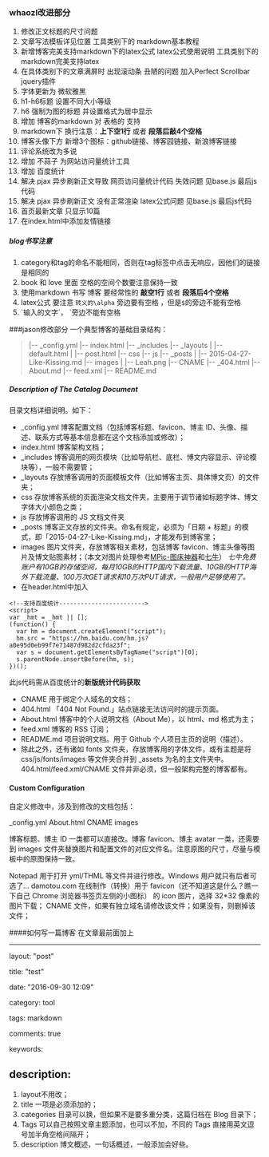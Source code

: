 ### whaozl改进部分
1. 修改正文标题的尺寸问题
2. 文章写法模板详见位置 工具类别下的 markdown基本教程
3. 新增博客完美支持markdown下的latex公式 latex公式使用说明 工具类别下的 markdown完美支持latex
4. 在具体类别下的文章满屏时 出现滚动条 丑陋的问题 加入Perfect Scrollbar jquery插件
5. 字体更新为 微软雅黑
6. h1-h6标题 设置不同大小等级
7. h6 强制为图的标题 并设置格式为居中显示
8. 增加 博客的markdown 对 表格的 支持
9. markdown下 换行注意：**上下空1行** 或者  **段落后敲4个空格**
10. 博客头像下方 新增3个图标：github链接、博客园链接、新浪博客链接
11. 评论系统改为多说
12. 增加 不蒜子 为网站访问量统计工具
13. 增加 百度统计
14. 解决 pjax 异步刷新正文导致 网页访问量统计代码 失效问题 见base.js 最后js代码
15. 解决 pjax 异步刷新正文 没有正常渲染 latex公式问题 见base.js 最后js代码
16. 首页最新文章 只显示10篇
17. 在index.html中添加友情链接

##### blog书写注意
1. category和tag的命名不能相同，否则在tag标签中点击无响应，因他们的链接是相同的
2. book 和 love 里面 空格的空间个数要注意保持一致
3. 使用markdown 书写 博客 要经常性的 **敲空1行** 或者 **段落后4个空格**
4. latex公式 要注意 `转义的\alpha` 旁边要有空格 ，但是`$`的旁边不能有空格
5. \`输入的文字\`， \`旁边不能有空格

###jason修改部分
一个典型博客的基础目录结构：
>|-- _config.yml
>|-- index.html
>|-- _includes
>|-- _layouts
>|   |-- default.html
>|   |-- post.html
>|-- css
>|-- js
>|-- _posts
>|   |-- 2015-04-27-Like-Kissing.md
>|-- images
>|   |-- Leah.png
>|-- CNAME
>|-- _404.html
>|-- About.md
>|-- feed.xml
>|-- README.md

##### Description of The Catalog Document

目录文档详细说明。如下：

- _config.yml 博客配置文档（包括博客标题、favicon、博主 ID、头像、描述、联系方式等基本信息都在这个文档添加或修改）；
- index.html 博客架构文档；
- _includes 博客调用的网页模块（比如导航栏、底栏、博文内容显示、评论模块等），一般不需要管；
- _layouts 存放博客调用的页面模板文件（比如博客主页、具体博文页）的文件夹；
- css 存放博客系统的页面渲染文档文件夹，主要用于调节诸如标题字体、博文字体大小颜色之类；
- js 存放博客调用的 JS 文档文件夹
- _posts 博客正文存放的文件夹。命名有规定，必须为「日期 + 标题」的模式，即「2015-04-27-Like-Kissing.md」，才能发布到博客里；
- images 图片文件夹，存放博客相关素材，包括博客 favicon、博主头像等图片及博文贴图素材；（本文对图片处理参考[MPic-图床神器](https://suoyo.github.io/2016/08/29/Use-QiNiu/)和[七牛](https://portal.qiniu.com/)）
_七牛免费账户有10GB的存储空间，每月10GB的HTTP国内下载流量、10GB的HTTP海外下载流量、100万次GET请求和10万次PUT请求，一般用户足够使用了。_
- 在header.html中加入
```
<!--支持百度统计------------------------>
<script>
var _hmt = _hmt || [];
(function() {
  var hm = document.createElement("script");
  hm.src = "https://hm.baidu.com/hm.js?a0e95d0eb99f7e71487d982d2cfda23f";
  var s = document.getElementsByTagName("script")[0];
  s.parentNode.insertBefore(hm, s);
})();
```
此js代码需从百度统计的**新版统计代码获取**
- CNAME 用于绑定个人域名的文档；
- 404.html 「404 Not Found.」站点链接无法访问时的提示页面。
- About.html 博客中的个人说明文档（About Me），以 html、md 格式为主；
- feed.xml 博客的 RSS 订阅；
- README.md 项目说明文档。用于 Github 个人项目主页的说明（描述）。
- 除此之外，还有诸如 fonts 文件夹，存放博客用的字体文件，或有主题是将 css/js/fonts/images 等文件夹合并到 _assets 为名的主文件夹中。404.html/feed.xml/CNAME 文件并非必须，但一般架构完整的博客都有。

#### Custom Configuration

自定义修改中，涉及到修改的文档包括：

_config.yml
About.html
CNAME
images

博客标题、博主 ID 一类都可以直接改。博客 favicon、博主 avatar 一类，还需要到 images 文件夹替换图片和配置文件的对应文件名。注意原图的尺寸，尽量与模板中的原图保持一致。

Notepad 用于打开 yml/THML 等文件并进行修改。Windows 用户就只有后者可选了…
damotou.com 在线制作（转换）用于 favicon（还不知道这是什么？瞧一下自己 Chrome 浏览器书签页左侧的小图标） 的 icon 图片，选择 32*32 像素的图片下载；
CNAME 文件，如果有独立域名请修改该文件；如果没有，则删掉该文件；

####如何写一篇博客
在文章最前面加上

---
layout: "post"

title: "test"

date: "2016-09-30 12:09"

category: tool

tags: markdown

comments: true

keywords:

description:
---

1. layout不用改；
1. title 一项是必须添加的；
1. categories 目录可以换，但如果不是要多重分类，这篇归档在 Blog 目录下；
1. Tags 可以自己按照文章主题添加，也可以不加，不同的 Tags 直接用英文逗号加半角空格间隔开；
1. description 博文概述，一句话概述，一般添加会好些。
